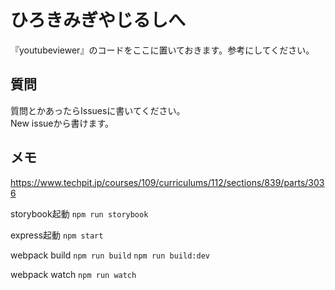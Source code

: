 # ひろきみぎやじるしへ
『youtubeviewer』のコードをここに置いておきます。参考にしてください。  

## 質問
質問とかあったらIssuesに書いてください。  
New issueから書けます。

## メモ
https://www.techpit.jp/courses/109/curriculums/112/sections/839/parts/3036

storybook起動
`npm run storybook`

express起動
`npm start`

webpack build
`npm run build`
`npm run build:dev`

webpack watch
`npm run watch`
